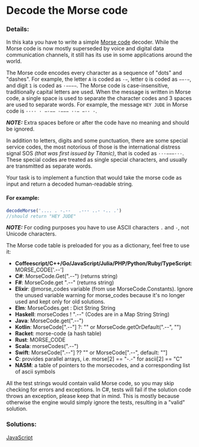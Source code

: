 # Decode the Morse code

### Details:

In this kata you have to write a simple [Morse code](https://en.wikipedia.org/wiki/Morse_code) decoder. While the Morse code is now mostly superseded by voice and digital data communication channels, it still has its use in some applications around the world.

The Morse code encodes every character as a sequence of "dots" and "dashes". For example, the letter `A` is coded as `·−`, letter `Q` is coded as `−−·−`, and digit `1` is coded as `·−−−−`. The Morse code is case-insensitive, traditionally capital letters are used. When the message is written in Morse code, a single space is used to separate the character codes and 3 spaces are used to separate words. For example, the message `HEY JUDE` in Morse code is `···· · −·−− ·−−− ··− −·· ·`.

**_NOTE:_** Extra spaces before or after the code have no meaning and should be ignored.

In addition to letters, digits and some punctuation, there are some special service codes, the most notorious of those is the international distress signal SOS _(that was first issued by Titanic)_, that is coded as `···−−−···`. These special codes are treated as single special characters, and usually are transmitted as separate words.

Your task is to implement a function that would take the morse code as input and return a decoded human-readable string.

#### For example:

```JavaScript
decodeMorse('.... . -.--   .--- ..- -.. .')
//should return "HEY JUDE"
```

**_NOTE:_** For coding purposes you have to use ASCII characters `.` and `-`, not Unicode characters.

The Morse code table is preloaded for you as a dictionary, feel free to use it:

- **Coffeescript/C++/Go/JavaScript/Julia/PHP/Python/Ruby/TypeScript**: MORSE_CODE['.--']
- **C#**: MorseCode.Get(".--") (returns string)
- **F#**: MorseCode.get ".--" (returns string)
- **Elixir**: @morse_codes variable (from use MorseCode.Constants). Ignore the unused variable warning for morse_codes because it's no longer used and kept only for old solutions.
- **Elm**: MorseCodes.get : Dict String String
- **Haskell**: morseCodes ! ".--" (Codes are in a Map String String)
- **Java**: MorseCode.get(".--")
- **Kotlin**: MorseCode[".--"] ?: "" or MorseCode.getOrDefault(".--", "")
- **Racket**: morse-code (a hash table)
- **Rust**: MORSE_CODE
- **Scala**: morseCodes(".--")
- **Swift**: MorseCode[".--"] ?? "" or MorseCode[".--", default: ""]
- **C**: provides parallel arrays, i.e. morse[2] == "-.-" for ascii[2] == "C"
- **NASM**: a table of pointers to the morsecodes, and a corresponding list of ascii symbols

All the test strings would contain valid Morse code, so you may skip checking for errors and exceptions. In C#, tests will fail if the solution code throws an exception, please keep that in mind. This is mostly because otherwise the engine would simply ignore the tests, resulting in a "valid" solution.

### Solutions:

[JavaScript](https://github.com/CrappyCodeMaker/CODEWARS/blob/main/5%20kyu/Gap%20in%20Primes/Solutions/JS.js)

